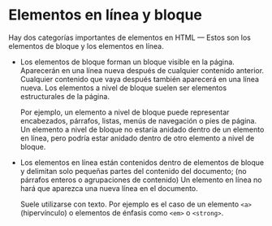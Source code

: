 # Elementos en línea y bloque

Hay dos categorías importantes de elementos en HTML — Estos son los elementos de bloque y los elementos en línea.

- Los elementos de bloque forman un bloque visible en la página. Aparecerán en una línea nueva después de cualquier contenido anterior. Cualquier contenido que vaya después también aparecerá en una línea nueva. Los elementos a nivel de bloque suelen ser elementos estructurales de la página. 
  
  Por ejemplo, un elemento a nivel de bloque puede representar encabezados, párrafos, listas, menús de navegación o pies de página. Un elemento a nivel de bloque no estaría anidado dentro de un elemento en línea, pero podría estar anidado dentro de otro elemento a nivel de bloque.

- Los elementos en línea están contenidos dentro de elementos de bloque y delimitan solo pequeñas partes del contenido del documento; (no párrafos enteros o agrupaciones de contenido) Un elemento en línea no hará que aparezca una nueva línea en el documento. 
  
  Suele utilizarse con texto. Por ejemplo es el caso de un elemento `<a>` (hipervínculo) o elementos de énfasis como `<em>` o `<strong>`.

